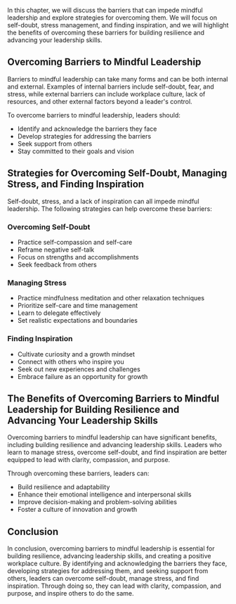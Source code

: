 
In this chapter, we will discuss the barriers that can impede mindful leadership and explore strategies for overcoming them. We will focus on self-doubt, stress management, and finding inspiration, and we will highlight the benefits of overcoming these barriers for building resilience and advancing your leadership skills.

Overcoming Barriers to Mindful Leadership
-----------------------------------------

Barriers to mindful leadership can take many forms and can be both internal and external. Examples of internal barriers include self-doubt, fear, and stress, while external barriers can include workplace culture, lack of resources, and other external factors beyond a leader's control.

To overcome barriers to mindful leadership, leaders should:

* Identify and acknowledge the barriers they face
* Develop strategies for addressing the barriers
* Seek support from others
* Stay committed to their goals and vision

Strategies for Overcoming Self-Doubt, Managing Stress, and Finding Inspiration
------------------------------------------------------------------------------

Self-doubt, stress, and a lack of inspiration can all impede mindful leadership. The following strategies can help overcome these barriers:

### Overcoming Self-Doubt

* Practice self-compassion and self-care
* Reframe negative self-talk
* Focus on strengths and accomplishments
* Seek feedback from others

### Managing Stress

* Practice mindfulness meditation and other relaxation techniques
* Prioritize self-care and time management
* Learn to delegate effectively
* Set realistic expectations and boundaries

### Finding Inspiration

* Cultivate curiosity and a growth mindset
* Connect with others who inspire you
* Seek out new experiences and challenges
* Embrace failure as an opportunity for growth

The Benefits of Overcoming Barriers to Mindful Leadership for Building Resilience and Advancing Your Leadership Skills
----------------------------------------------------------------------------------------------------------------------

Overcoming barriers to mindful leadership can have significant benefits, including building resilience and advancing leadership skills. Leaders who learn to manage stress, overcome self-doubt, and find inspiration are better equipped to lead with clarity, compassion, and purpose.

Through overcoming these barriers, leaders can:

* Build resilience and adaptability
* Enhance their emotional intelligence and interpersonal skills
* Improve decision-making and problem-solving abilities
* Foster a culture of innovation and growth

Conclusion
----------

In conclusion, overcoming barriers to mindful leadership is essential for building resilience, advancing leadership skills, and creating a positive workplace culture. By identifying and acknowledging the barriers they face, developing strategies for addressing them, and seeking support from others, leaders can overcome self-doubt, manage stress, and find inspiration. Through doing so, they can lead with clarity, compassion, and purpose, and inspire others to do the same.
